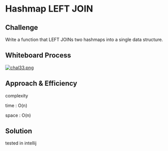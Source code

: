 # Hashmap LEFT JOIN


## Challenge

Write a function that LEFT JOINs two hashmaps into a single data structure.


## Whiteboard Process

[![chal33.png](https://i.postimg.cc/XYJ3Xfjr/chal33.png)](https://postimg.cc/nC6NPQQx)

## Approach & Efficiency

complexity

time : O(n)

space : O(n)

## Solution
tested in intellij

